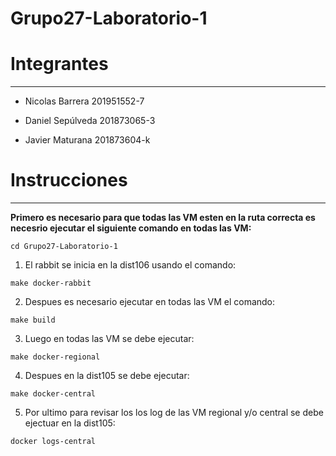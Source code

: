 # Grupo27-Laboratorio-1

# **Integrantes**

---

- Nicolas Barrera 201951552-7

- Daniel  Sepúlveda 201873065-3

- Javier Maturana 201873604-k

# **Instrucciones**

---

**Primero es necesario para que todas las VM esten en la 
ruta correcta es necesrio ejecutar el siguiente comando en
todas las VM:**


```
cd Grupo27-Laboratorio-1
```



1. El rabbit se inicia en la dist106 usando el comando:

```
make docker-rabbit
```

2. Despues es necesario ejecutar en todas las VM el comando: 

```
make build
```

3. Luego en todas las VM se debe ejecutar: 

```
make docker-regional
```

4. Despues en la dist105 se debe ejecutar:

```
make docker-central
```

5. Por ultimo para revisar los los log de las VM regional y/o central se debe 
ejectuar en la dist105:

```
docker logs-central
```


